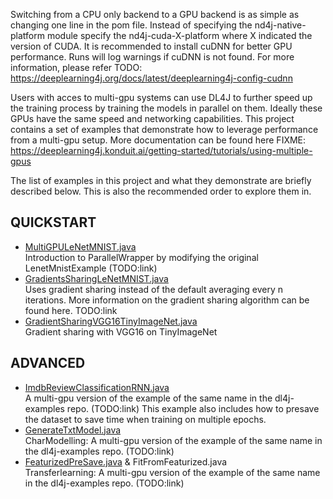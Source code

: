 Switching from a CPU only backend to a GPU backend is as simple as changing one line in the pom file. Instead of specifying the nd4j-native-platform module specify the nd4j-cuda-X-platform where X indicated the version of CUDA. It is recommended to install cuDNN for better GPU performance. Runs will log warnings if cuDNN is not found. For more information, please refer TODO: https://deeplearning4j.org/docs/latest/deeplearning4j-config-cudnn

Users with acces to multi-gpu systems can use DL4J to further speed up the training process by training the models in parallel on them. Ideally these GPUs have the same speed and networking capabilities. This project contains a set of examples that demonstrate how to leverage performance from a multi-gpu setup. More documentation can be found here FIXME: https://deeplearning4j.konduit.ai/getting-started/tutorials/using-multiple-gpus

The list of examples in this project and what they demonstrate are briefly described below. This is also the recommended order to explore them in.

## QUICKSTART
* [MultiGPULeNetMNIST.java](./src/main/java/org/deeplearning4j/examples/multigpu/quickstart/MultiGPULeNetMNIST.java)  
Introduction to ParallelWrapper by modifying the original LenetMnistExample (TODO:link)
* [GradientsSharingLeNetMNIST.java](./src/main/java/org/deeplearning4j/examples/multigpu/quickstart/GradientsSharingLeNetMNIST.java)  
Uses gradient sharing instead of the default averaging every n iterations. More information on the gradient sharing algorithm can be found here. TODO:link
* [GradientSharingVGG16TinyImageNet.java](./src/main/java/org/deeplearning4j/examples/multigpu/quickstart/GradientSharingVGG16TinyImageNet.java)  
Gradient sharing with VGG16 on TinyImageNet

## ADVANCED
* [ImdbReviewClassificationRNN.java](./src/main/java/org/deeplearning4j/examples/multigpu/advanced/w2vsentiment/ImdbReviewClassificationRNN.java)  
A multi-gpu version of the example of the same name in the dl4j-examples repo. (TODO:link) This example also includes how to presave the dataset to save time when training on multiple epochs.
* [GenerateTxtModel.java](./src/main/java/org/deeplearning4j/examples/multigpu/advanced/charmodelling/GenerateTxtModel.java)  
CharModelling: A multi-gpu version of the example of the same name in the dl4j-examples repo. (TODO:link)
* [FeaturizedPreSave.java](./src/main/java/org/deeplearning4j/examples/multigpu/advanced/transferlearning/vgg16/FeaturizedPreSave.java) & FitFromFeaturized.java  
Transferlearning: A multi-gpu version of the example of the same name in the dl4j-examples repo. (TODO:link)

